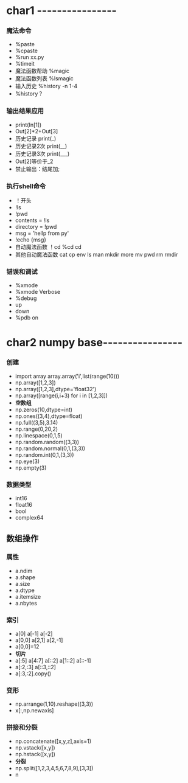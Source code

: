# char1 ----------------
### 魔法命令
+   %paste
+   %cpaste
+   %run xx.py
+   %timeit
+   魔法函数帮助 %magic 
+   魔法函数列表  %lsmagic
+   输入历史 %history -n 1-4
+   %history？
### 输出结果应用
+   print(In[1])
+   Out[2]*2+Out[3]
+   历史记录 print(_)
+   历史记录2次 print(__)
+   历史记录3次 print(___)
+   Out[2]等价于_2
+   禁止输出：结尾加;
### 执行shell命令
+   ！开头
+   !ls
+   !pwd
+   contents = !ls
+   directory = !pwd
+   msg = 'hellp from py'
+   !echo {msg}
+   自动魔法函数 ！cd %cd cd
+   其他自动魔法函数 cat cp env ls man mkdir more mv pwd rm rmdir
### 错误和调试
+   %xmode
+   %xmode Verbose
+   %debug
+   up 
+   down
+   %pdb on
# char2 numpy base----------------
### 创建
+   import array 
    array.array('i',list(range(10)))
+   np.array([1,2,3])
+   np.array([1,2,3],dtype='float32')
+   np.array([range(i,i+3) for i in [1,2,3]])
+   **空数组**
+   np.zeros(10,dtype=int)
+   np.ones((3,4),dtype=float)
+   np.full((3,5),3.14)
+   np.range(0,20,2)
+   np.linespace(0,1,5)
+   np.random.random((3,3))
+   np.random.normal(0,1,(3,3))
+   np.random.int(0,1,(3,3))
+   np.eye(3)
+   np.empty(3)
### 数据类型
+   int16
+   float16
+   bool
+   complex64
## 数组操作

### 属性
+   a.ndim
+   a.shape
+   a.size
+   a.dtype
+   a.itemsize
+   a.nbytes
### 索引
+   a[0] a[-1] a[-2]
+   a[0,0] a[2,1] a[2,-1]
+   a[0,0]=12
+   **切片**
+   a[:5] a[4:7] a[::2] a[1::2] a[::-1]
+   a[:2,:3] a[::3,::2]
+   a[:3,:2].copy()
### 变形
+ np.arrange(1,10).reshape((3,3))
+   x[:,np.newaxis]
### 拼接和分裂
+   np.concatenate([x,y,z],axis=1)
+   np.vstack([x,y])
+   np.hstack([x,y])
+   **分裂**
+   np.split([1,2,3,4,5,6,7,8,9],[3,3])
+   n
